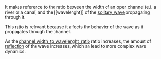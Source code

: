 It makes reference to the ratio between the width of an open channel (e.i. a river or a canal) and the [[wavelenght]] of the [solitary_wave](solitary_waves.md) propagating through it. 

This ratio is relevant because it affects the behavior of the wave as it propagates through the channel.

As the [channel_width_to_wavelenght_ratio](channel_width_to_wavelenght_ratio.md) ratio increases, the amount of [reflection](reflection_in_wave_dynamics.md) of the wave increases, which an lead to more complex wave dynamics.